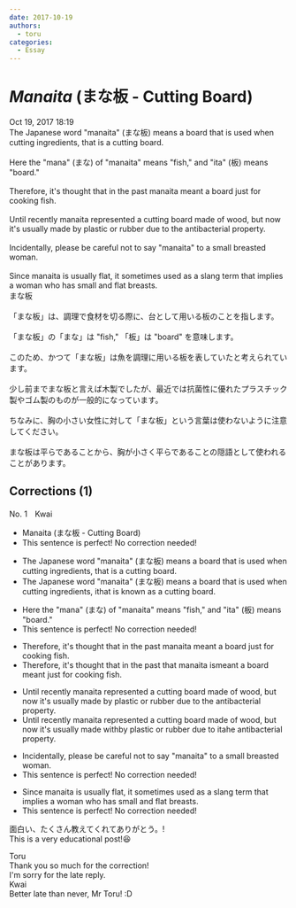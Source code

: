 ```yaml
---
date: 2017-10-19
authors:
  - toru
categories:
  - Essay
---
```


<h1 id="subject_show"><strong><em>Manaita</strong></em> (まな板 - Cutting Board)</h1>
<div class="date">Oct 19, 2017 18:19</div>
<div id="post"><div id="body_show_ori">
The Japanese word "manaita" (まな板) means a board that is used when cutting ingredients, that is a cutting board.<br/><br/>Here the "mana" (まな) of "manaita" means "fish," and "ita" (板) means "board."<br/><br/>Therefore, it's thought that in the past manaita meant a board just for cooking fish.<br/><br/>Until recently manaita represented a cutting board made of wood, but now it's usually made by plastic or rubber due to the antibacterial property.<br/><br/>Incidentally, please be careful not to say "manaita" to a small breasted woman.<br/><br/>Since manaita is usually flat, it sometimes used as a slang term that implies a woman who has small and flat breasts.
</div></div>

<!-- more -->

<div id="post_ja"><div id="body_show_mo">
まな板<br/><br/>「まな板」は、調理で食材を切る際に、台として用いる板のことを指します。<br/><br/>「まな板」の「まな」は "fish," 「板」は "board" を意味します。<br/><br/>このため、かつて「まな板」は魚を調理に用いる板を表していたと考えられています。<br/><br/>少し前までまな板と言えば木製でしたが、最近では抗菌性に優れたプラスチック製やゴム製のものが一般的になっています。<br/><br/>ちなみに、胸の小さい女性に対して「まな板」という言葉は使わないように注意してください。<br/><br/>まな板は平らであることから、胸が小さく平らであることの隠語として使われることがあります。
</div></div>

## Corrections (1)
<div id="block"><div class="first_name"> No. 1　<span class="just_name">Kwai</span></div><div id="block2">
<ul class="correction_field">
<li class="incorrect">Manaita (まな板 - Cutting Board)</li>
<li class="corrected perfect">This sentence is perfect! No correction needed!</li>
</ul>
<ul class="correction_field">
<li class="incorrect">The Japanese word "manaita" (まな板) means a board that is used when cutting ingredients, that is a cutting board.</li>
<li class="corrected correct">
The Japanese word "manaita" (まな板) means a board that is used when cutting ingredients, <span class="f_red"> i</span>t<span class="f_gray"><span class="sline">hat</span></span> <span class="f_red"> </span>is <span class="f_red">known </span>a<span class="f_red">s</span> <span class="f_red">a </span>cutting board.
</li>
</ul>
<ul class="correction_field">
<li class="incorrect">Here the "mana" (まな) of "manaita" means "fish," and "ita" (板) means "board."</li>
<li class="corrected perfect">This sentence is perfect! No correction needed!</li>
</ul>
<ul class="correction_field">
<li class="incorrect">Therefore, it's thought that in the past manaita meant a board just for cooking fish.</li>
<li class="corrected correct">
Therefore, it's thought that in the past <span class="f_red">that  </span>manaita <span class="f_red">is</span><span class="f_gray"><span class="sline">meant</span></span> a <span class="f_red"> </span>board <span class="f_red">meant </span>just for cooking fish.
</li>
</ul>
<ul class="correction_field">
<li class="incorrect">Until recently manaita represented a cutting board made of wood, but now it's usually made by plastic or rubber due to the antibacterial property.</li>
<li class="corrected correct">
Until recently manaita represented a cutting board made of wood, but now it's usually made <span class="f_red">with</span><span class="f_gray"><span class="sline">by</span></span> <span class="f_red"> </span>plastic or rubber due to <span class="f_red">i</span>t<span class="f_red">a</span><span class="f_gray"><span class="sline">he</span></span> antibacterial property.
</li>
</ul>
<ul class="correction_field">
<li class="incorrect">Incidentally, please be careful not to say "manaita" to a small breasted woman.</li>
<li class="corrected perfect">This sentence is perfect! No correction needed!</li>
</ul>
<ul class="correction_field">
<li class="incorrect">Since manaita is usually flat, it sometimes used as a slang term that implies a woman who has small and flat breasts.</li>
<li class="corrected perfect">This sentence is perfect! No correction needed!</li>
</ul>
<p class="comment_small">
 面白い、たくさん教えてくれてありがとう。!
 <br/>
 This is a very educational post!😆
</p>

</div><div class="name"><span class="just_name">Toru</span><br>
Thank you so much for the correction!<br/>I'm sorry for the late reply.
</div>
<div class="name"><span class="just_name">Kwai</span><br>
Better late than never, Mr Toru! :D
</div>
</div>
